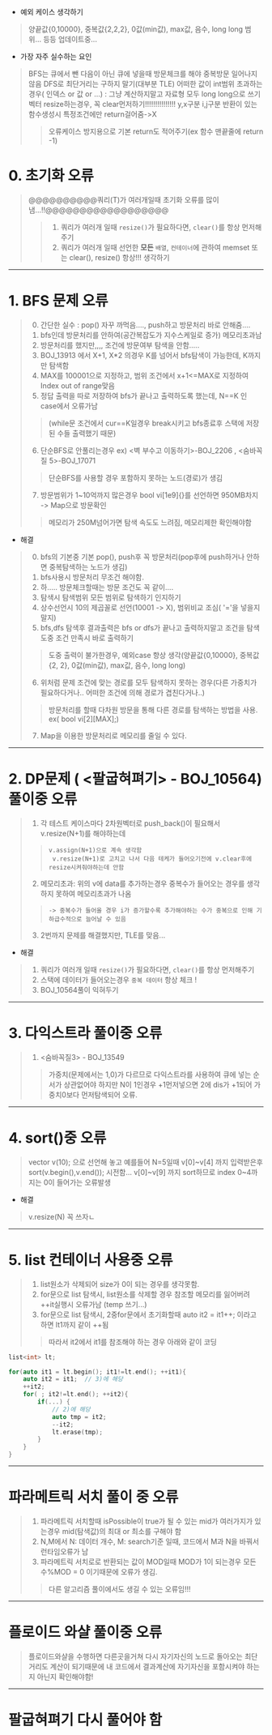 * 예외 케이스 생각하기
> 양끝값{0,10000}, 중복값{2,2,2}, 0값(min값), max값, 음수, long long 범위... 등등
> 업데이트중...

* 가장 자주 실수하는 요인
> BFS는 큐에서 뺀 다음이 아닌 큐에 넣을때 방문체크를 해야 중복방문 일어나지 않음
> DFS로 최단거리는 구하지 말기(대부분 TLE)
> 어떠한 값이 int범위 초과하는경우( 인덱스 or 값 or ...) : 그냥 계산하지말고 자료형 모두 long long으로 쓰기
> 벡터 resize하는경우, 꼭 clear먼저하기!!!!!!!!!!!!!!!
> y,x구분 i,j구분
> 반환이 있는 함수생성시 특정조건에만 return걸어줌->X
>> 오류케이스 방지용으로 기본 return도 적어주기(ex 함수 맨끝줄에 return -1)

# 0. 초기화 오류
> @@@@@@@@@@쿼리(T)가 여러개일때 초기화 오류를 많이 냄...!!@@@@@@@@@@@@@@@@@@
>> 1. 쿼리가 여러개 일때 `resize()`가 필요하다면, `clear()`를 항상 먼저해주기
>> 2. 쿼리가 여러개 일때 선언한 **모든** `배열`, `컨테이너`에 관하여 memset 또는 clear(), resize() 항상!!! 생각하기


*****************************************************************************************************************
# 1. BFS 문제 오류
> 0. 간단한 실수 : pop() 자꾸 까먹음...., push하고 방문처리 바로 안해줌....
> 1. bfs인데 방문처리를 안하여(공간복잡도가 지수스케일로 증가) 메모리초과남
> 2. 방문처리를 했지만,,,, 조건에 방문여부 탐색을 안함.....
> 3. BOJ_13913 에서 X+1, X*2 의경우 K를 넘어서 bfs탐색이 가능한데, K까지만 탐색함
> 4. MAX를 100001으로 지정하고, 범위 조건에서 x+1<=MAX로 지정하여 Index out of range맞음
> 5. 정답 출력을 따로 저장하여 bfs가 끝나고 출력하도록 했는데, N==K 인 case에서 오류가남
>>   (while문 조건에서 cur==K일경우 break시키고 bfs종료후 스택에 저장된 수들 출력했기 때문)
> 6. 단순BFS로 안풀리는경우 ex) <벽 부수고 이동하기>-BOJ_2206 , <숨바꼭질 5>-BOJ_17071
>>   단순BFS를 사용할 경우 포함하지 못하는 노드(경로)가 생김
> 7. 방문범위가 1~10억까지 많은경우 bool vi[1e9]{}를 선언하면 950MB차지 -> Map으로 방문확인
>>   메모리가 250M넘어가면 탐색 속도도 느려짐, 메모리제한 확인해야함

* 해결
> 0. bfs의 기본중 기본 pop(), push후 꼭 방문처리(pop후에 push하거나 안하면 중복탐색하는 노드가 생김)
> 1. bfs사용시 방문처리 무조건 해야함.
> 2. 하..... 방문체크할때는 방문 조건도 꼭 같이....
> 3. 탐색시 탐색범위 모든 범위로 탐색하기 인지하기
> 4. 상수선언시 10의 제곱꼴로 선언(10001 -> X), 범위비교 조심( '='을 넣을지 말지)
> 5. bfs,dfs 탐색후 결과출력은 bfs or dfs가 끝나고 출력하지말고 조건을 탐색도중 조건 만족시 바로 출력하기
>>    도중 출력이 불가한경우, 예외case 항상 생각(양끝값{0,10000}, 중복값{2, 2}, 0값(min값), max값, 음수, long long)
> 6. 위처럼 문제 조건에 맞는 경로를 모두 탐색하지 못하는 경우(다른 가중치가 필요하다거나.. 어떠한 조건에 의해 경로가 겹친다거나..)
>>   방문처리를 할때 다차원 방문을 통해 다른 경로를 탐색하는 방법을 사용. ex( bool vi[2][MAX];)
> 7. Map을 이용한 방문처리로 메모리를 줄일 수 있다.


*****************************************************************************************************************
# 2. DP문제 ( <팔굽혀펴기> - BOJ_10564) 풀이중 오류

> 1. 각 테스트 케이스마다 2차원벡터로 push_back()이 필요해서 v.resize(N+1)를 해야하는데
>>     v.assign(N+1)으로 계속 생각함
>>      v.resize(N+1)로 고치고 나서 다음 테케가 들어오기전에 v.clear후에 resize시켜줘야하는데 안함
> 2. 메모리초과: 위의 v에 data를 추가하는경우 중복수가 들어오는 경우를 생각하지 못하여 메모리초과가 나옴
>>     -> 중복수가 들어올 경우 i가 증가할수록 추가해야하는 수가 중복으로 인해 기하급수적으로 늘어날 수 있음
> 3. 2번까지 문제를 해결했지만, TLE를 맞음...

* 해결
> 1. 쿼리가 여러개 일때 `resize()`가 필요하다면, `clear()`를 항상 먼저해주기
> 2. 스택에 데이터가 들어오는경우 `중복 데이터` 항상 체크 !
> 3. BOJ_10564풀이 익혀두기

*****************************************************************************************************************
# 3. 다익스트라 풀이중 오류
> 1. <숨바꼭질3> - BOJ_13549
>> 가중치(문제에서는 1,0)가 다르므로 다익스트라를 사용하여 큐에 넣는 순서가 상관없어야 하지만
>> N이 1인경우 +1먼저넣으면 2에 dis가 +1되어 가중치0보다 먼저탐색되어 오류.


*****************************************************************************************************************
# 4. sort()중 오류
> vector<int> v(10); 으로 선언해 놓고
> 예를들어 N=5일때 v[0]~v[4] 까지 입력받은후 sort(v.begin(),v.end()); 시전함...
> v[0]~v[9] 까지 sort하므로 index 0~4까지는 0이 들어가는 오류발생

* 해결
> v.resize(N) 꼭 쓰자ㄴ


*****************************************************************************************************************
# 5. list 컨테이너 사용중 오류
> 1) list원소가 삭제되어 size가 0이 되는 경우를 생각못함.
> 2) for문으로 list 탐색시, list원소를 삭제할 경우 참조할 메모리를 잃어버려 ++it실행시 오류가남 (temp 쓰기...)
> 3) for문으로 list 탐색시, 2중for문에서 초기화할때 auto it2 = it1++; 이라고 하면 lt1까지 같이 ++됨
>> 따라서 it2에서 it1를 참조해야 하는 경우 아래와 같이 코딩

~~~cpp
list<int> lt;

for(auto it1 = lt.begin(); it1!=lt.end(); ++it1){
    auto it2 = it1;  // 3)에 해당
    ++it2;
    for( ; it2!=lt.end(); ++it2){
        if(...) {
            // 2)에 해당
            auto tmp = it2;
            --it2;
            lt.erase(tmp);
        }
    }
}
~~~


*****************************************************************************************************************
# 파라메트릭 서치 풀이 중 오류
> 1) 파라메트릭 서치할때 isPossible이 true가 될 수 있는 mid가 여러가지가 있는경우 mid(탐색값)의 최대 or 최소를 구해야 함
> 2) N,M에서 N: 데이터 개수, M: search기준 일때, 코드에서 M과 N을 바꿔서 런타임오류가 남
> 3) 파라메트릭 서치로로 반환되는 값이 MOD일때 MOD가 1이 되는경우 모든수%MOD = 0 이기때문에 오류가 생김.
>> 다른 알고리즘 풀이에서도 생길 수 있는 오류임!!!



*****************************************************************************************************************
# 플로이드 와샬 풀이중 오류
> 플로이드와샬을 수행하면 
> 다른곳을거쳐 다시 자기자신의 노드로 돌아오는 최단거리도 계산이 되기때문에
> 내 코드에서 결과계산에 자기자신을 포함시켜야 하는지 아닌지 확인해야함!



*****************************************************************************************************************
# 팔굽혀펴기 다시 풀어야 함